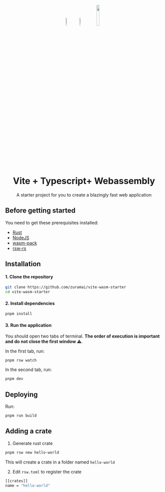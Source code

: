 <p align="center">
  <img src="https://user-images.githubusercontent.com/45036724/185058831-59263fc8-97e7-4801-8182-c892637731c4.svg" width="8%">
  <img src="https://user-images.githubusercontent.com/45036724/185058837-a63a6957-5458-4038-b63b-b23a5109ece3.svg" width="8%">
  <img src="https://user-images.githubusercontent.com/45036724/185058839-7e3ae58b-a886-4fdf-8aad-e68484695e59.png" width="13%">
</p>

<h1 align="center">Vite + Typescript+ Webassembly</h1>
<p align="center"> A starter project for you to create a blazingly fast web application </p>

## Before getting started

You need to get these prerequisites installed:

* [Rust](https://www.rust-lang.org/learn/get-started)
* [NodeJS](https://nodejs.org)
* [wasm-pack](https://github.com/rustwasm/wasm-pack)
* [rsw-rs](https://github.com/lencx/rsw-rs)

## Installation

#### 1. Clone the repository
```sh
git clone https://github.com/zuramai/vite-wasm-starter
cd vite-wasm-starter
```

#### 2. Install dependencies
```sh
pnpm install
```

#### 3. Run the application

You should open two tabs of terminal. **The order of execution is important and do not close the first window ⚠️**.

In the first tab, run:
```
pnpm rsw watch
```

In the second tab, run:
```sh
pnpm dev
```

## Deploying

Run:
```sh
pnpm run build
```


## Adding a crate

1. Generate rust crate
```sh
pnpm rsw new hello-world
```

This will create a crate in a folder named `hello-world`

2. Edit `rsw.toml` to register the crate
```sh
[[crates]]
name = "hello-world"
```



